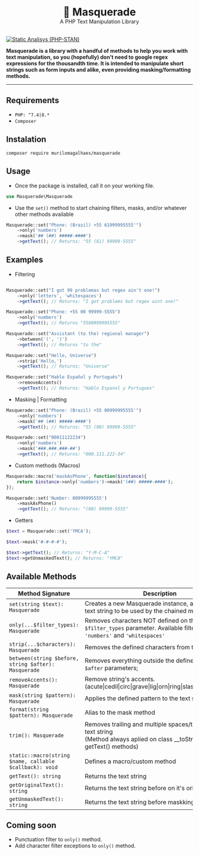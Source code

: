 <div align="center">
<h1 style="margin-bottom: 0px">🦝 Masquerade</h1> 
<span>A PHP Text Manipulation Library</span>
</div>

<br>

[![Static Analisys (PHP-STAN)](https://github.com/murilomagalhaes/masquerade/actions/workflows/static_analysis.yml/badge.svg)](https://github.com/murilomagalhaes/masquerade/actions/workflows/static_analysis.yml)

**Masquerade is a library with a handful of methods to help you work with text manipulation, so you (hopefully) don't need to google regex expressions for the thousandth time. It is intended to manipulate short strings such as form inputs and alike, even providing masking/formatting methods.**

<hr>

## Requirements
- `PHP: ^7.4|8.*`
- `Composer`

  
## Instalation
 `composer require murilomagalhaes/masquerade`

## Usage
- Once the package is installed, call it on your working file. 
``` php
use Masquerade\Masquerade
```
- Use the `set()` method to start chaining filters, masks, and/or whatever other methods available
``` php
Masquerade::set("Phone: (Brazil) +55 61999995555'")
    ->only('numbers')
    ->mask('## (##) #####-####')
    ->getText(); // Returns: "55 (61) 99999-5555"
```

## Examples

- Filtering
``` php

Masquerade::set("I got 99 problemas but regex ain't one!")
    ->only('letters', 'whitespaces')
    ->getText(); // Returns: "I got problems but regex aint one!"

Masquerade::set("Phone: +55 00 99999-5555")
    ->only('numbers')
    ->getText(); // Returns "5500999995555"

Masquerade::set("Assistant (to the) regional manager")
    ->between('(', ')')
    ->getText(); // Returns "to the"

Masquerade::set("Hello, Universe")
    ->strip('Hello,')
    ->getText(); // Returns: "Universe"

Masquerade::set("Hablo Español y Português")
    ->removeAccents()
    ->getText(); // Returns: "Hablo Espanol y Portugues"
```

- Masking | Formatting 
``` php
Masquerade::set("Phone: (Brazil) +55 00999995555'")
    ->only('numbers')
    ->mask('## (##) #####-####')
    ->getText(); // Returns: "55 (00) 99999-5555"

Masquerade::set("00011122234") 
    ->only('numbers')
    ->mask('###.###.###-##')
    ->getText(); // Returns: "000.111.222-34"
```

- Custom methods (Macros)
``` php
Masquerade::macro('maskAsPhone', function($instance){
    return $instance->only('numbers')->mask('(##) #####-####');
});

Masquerade::set('Number: 00999995555')
    ->maskAsPhone()
    ->getText(); // Returns: "(00) 99999-5555"
```

- Getters

```php
$text = Masquerade::set('YMCA');

$text->mask('#-#-#-#');

$text->getText(); // Returns: "Y-M-C-A"
$text->getUnmaskedText(); // Returns: "YMCA"
```



## Available Methods

| Method Signature | Description | 
|---|---|
| `set(string $text): Masquerade` | Creates a new Masquerade instance, and defines the text string to be used by the chained methods. |
| `only(...$filter_types): Masquerade` | Removes characters NOT defined on the `$filter_types` parameter. Available filters: `'letters'`, `'numbers'` and `'whitespaces'` |
| `strip(...$characters): Masquerade` | Removes the defined characters from the text string |
| `between(string $before, string $after): Masquerade`  | Removes everything outside the defined `$before` and `$after` parameters;  |
| `removeAccents(): Masquerade`| Remove string's accents. <br>(acute\|cedil\|circ\|grave\|lig\|orn\|ring\|slash\|th\|tilde\|uml\|)
| `mask(string $pattern): Masquerade`| Applies the defined pattern to the text string |
| `format(string $pattern): Masquerade` | Alias to the mask method |
| `trim(): Masquerade` | Removes trailing and multiple spaces/tabs from the text string <br>(Method always aplied on class __toString() and getText() methods)|
| `static::macro(string $name, callable $callback): void`| Defines a macro/custom method |
| `getText(): string` | Returns the text string |
| `getOriginalText(): string` | Returns the text string before on it's original state |
| `getUnmaskedText(): string` | Returns the text string before maskking |

## Coming soon
- Punctuation filter to `only()` method.
- Add character filter exceptions to `only()` method.